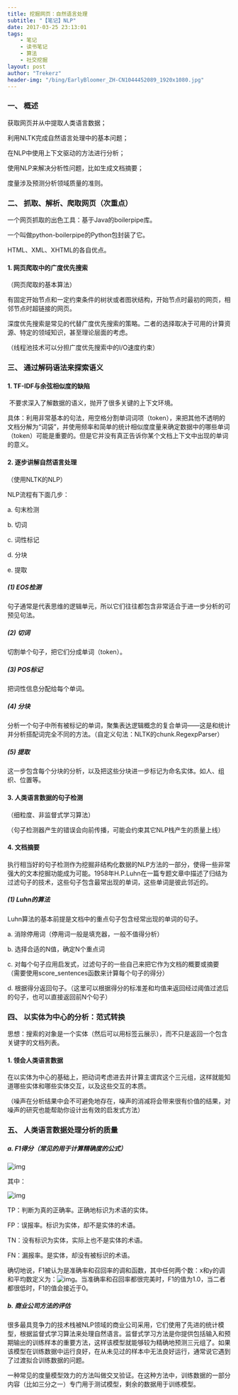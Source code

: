 ```yaml
---
title: 挖掘网页：自然语言处理
subtitle: "【笔记】NLP"
date: 2017-03-25 23:13:01
tags: 
	- 笔记
	- 读书笔记
	- 算法
	- 社交挖掘
layout: post
author: "Trekerz"
header-img: "/bing/EarlyBloomer_ZH-CN1044452089_1920x1080.jpg"
---
```




### **一、  概述**

获取网页并从中提取人类语言数据；

利用NLTK完成自然语言处理中的基本问题；

在NLP中使用上下文驱动的方法进行分析；

使用NLP来解决分析性问题，比如生成文档摘要；

度量涉及预测分析领域质量的准则。

### **二、  抓取、解析、爬取网页（次重点）**

一个网页抓取的出色工具：基于Java的boilerpipe库。

一个叫做python-boilerpipe的Python包封装了它。

HTML、XML、XHTML的各自优点。

#### **1.    网页爬取中的广度优先搜索**

（网页爬取的基本算法）

​        有固定开始节点和一定约束条件的树状或者图状结构，开始节点时最初的网页，相邻节点时超链接的网页。

​        深度优先搜索是常见的代替广度优先搜索的策略。二者的选择取决于可用的计算资源、特定的领域知识，甚至理论层面的考虑。

（线程池技术可以分担广度优先搜索中的I/O速度约束）

### **三、  通过解码语法来探索语义**

#### **1.    TF-IDF与余弦相似度的缺陷**

​        不要求深入了解数据的语义，抛开了很多关键的上下文环境。

​        具体：利用非常基本的句法，用空格分割单词词项（token），来把其他不透明的文档分解为“词袋”，并使用频率和简单的统计相似度度量来确定数据中的哪些单词（token）可能是重要的。但是它并没有真正告诉你某个文档上下文中出现的单词的意义。

#### **2.    逐步讲解自然语言处理**

（使用NLTK的NLP）

NLP流程有下面几步：

a.    句末检测

b.    切词

c.    词性标记

d.    分块

e.    提取

##### (1)  EOS检测

句子通常是代表思维的逻辑单元，所以它们往往都包含非常适合于进一步分析的可预见句法。

##### (2)  切词

切割单个句子，把它们分成单词（token）。

##### (3)  POS标记

把词性信息分配给每个单词。

##### (4)  分块

分析一个句子中所有被标记的单词，聚集表达逻辑概念的复合单词——这是和统计并分析搭配词完全不同的方法。（自定义句法：NLTK的chunk.RegexpParser）

##### (5)  提取

这一步包含每个分块的分析，以及把这些分块进一步标记为命名实体。如人、组织、位置等。

#### **3.    人类语言数据的句子检测**

（细粒度、非监督式学习算法）

（句子检测器产生的错误会向前传播，可能会约束其它NLP栈产生的质量上线）

#### **4.    文档摘要**

​        执行相当好的句子检测作为挖掘非结构化数据的NLP方法的一部分，使得一些非常强大的文本挖掘功能成为可能。1958年H.P.Luhn在一篇专题文章中描述了归结为过滤句子的技术，这些句子包含最常出现的单词，这些单词是彼此邻近的。

##### (1)  Luhn的算法

Luhn算法的基本前提是文档中的重点句子包含经常出现的单词的句子。

a.    消除停用词（停用词一般是填充器，一般不值得分析）

b.    选择合适的N值，确定N个重点词

c.    对每个句子应用启发式，过滤句子的一些自己来把它作为文档的概要或摘要（需要使用score_sentences函数来计算每个句子的得分）

d.    根据得分返回句子。（这里可以根据得分的标准差和均值来返回经过阈值过滤后的句子，也可以直接返回前N个句子）

### **四、  以实体为中心的分析：范式转换**

思想：搜索的对象是一个实体（然后可以用标签云展示），而不只是返回一个包含关键字的文档列表。

#### **1.    领会人类语言数据**

​        在以实体为中心的基础上，把动词考虑进去并计算主谓宾这个三元组，这样就能知道哪些实体和哪些实体交互，以及这些交互的本质。

（噪声在分析结果中会不可避免地存在，噪声的消减将会带来很有价值的结果，对噪声的研究也能帮助你设计出有效的启发式方法）

### **五、  人类语言数据处理分析的质量**

##### a.    F1得分（常见的用于计算精确度的公式）

![img](1.png)

其中：

![img](2.png)

TP：判断为真的正确率。正确地标识为术语的实体。

FP：误报率。标识为实体，却不是实体的术语。

TN：没有标识为实体，实际上也不是实体的术语。

FN：漏报率。是实体，却没有被标识的术语。

 

确切地说，F1被认为是准确率和召回率的调和函数，其中任何两个数：x和y的调和平均数定义为：![img](3.png)。当准确率和召回率都很完美时，F1的值为1.0，当二者都很低时，F1的值会接近于0。

##### b.    商业公司方法的评估

​        很多最具竞争力的技术栈被NLP领域的商业公司采用，它们使用了先进的统计模型，根据监督式学习算法来处理自然语言。监督式学习方法是你提供包括输入和预期输出的训练样本的重要方法，这样该模型就能够较为精确地预测三元组了。如果该模型在训练数据中运行良好，在从未见过的样本中无法良好运行，通常说它遇到了过渡拟合训练数据的问题。

​        一种常见的度量模型效力的方法叫做交叉验证。在这种方法中，训练数据的一部分内容（比如三分之一）专门用于测试模型，剩余的数据用于训练模型。

<br/>

<br/>